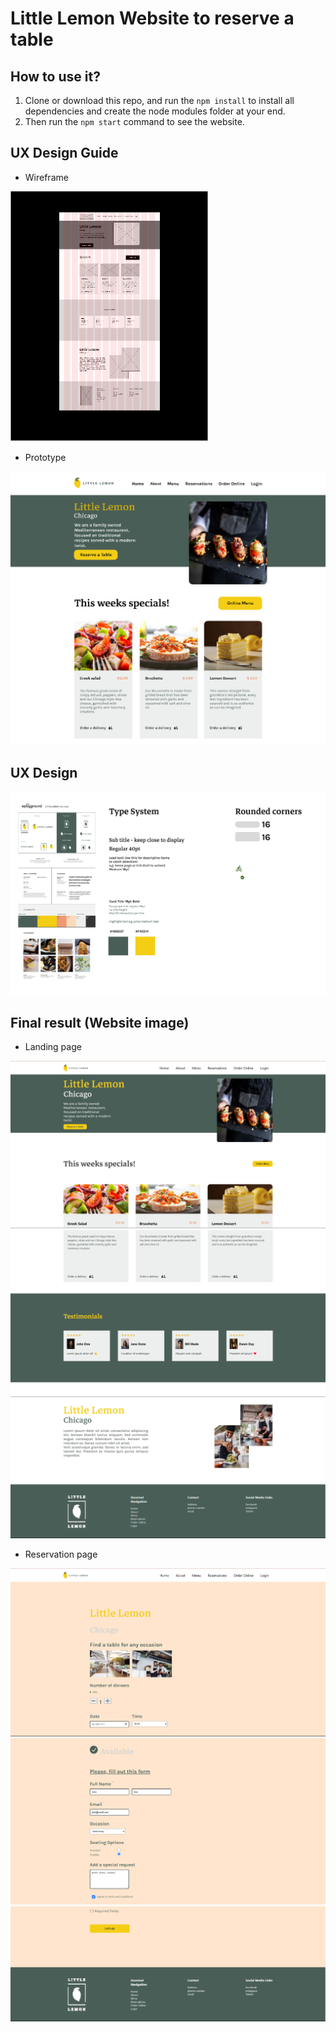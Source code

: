# Little Lemon Website to reserve a table

## How to use it?

1. Clone or download this repo, and run the `npm install` to install all dependencies and create the node modules folder at your end.
2. Then run the `npm start` command to see the website.

## UX Design Guide

- Wireframe

![Wireframe](public/imgs/wireframe.png)

- Prototype


![Prototype](public/imgs/design-image.png)

## UX Design
![](public/imgs/Ui-kit.png)

## Final result (Website image)
- Landing page

![](public/imgs/website1.png)
![](public/imgs/website2.png)
![](public/imgs/website3.png)

- Reservation page

![](public/imgs/reservation1.png)
![](public/imgs/reservation2.png)
![](public/imgs/reservation3.png)